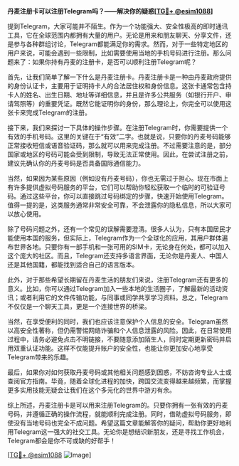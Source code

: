 **丹麦注册卡可以注册Telegram吗？——解决你的疑惑[[TG💪+ @esim1088](https://t.me/s/esim1088)]**

提到Telegram，大家可能并不陌生。作为一个功能强大、安全性极高的即时通讯工具，它在全球范围内都拥有大量的用户。无论是用来和朋友聊天、分享文件，还是参与各种群组讨论，Telegram都能满足你的需求。然而，对于一些特定地区的用户来说，可能会遇到一些限制，比如需要使用当地的手机号码进行注册。那么问题来了：如果你持有丹麦的注册卡，是否可以顺利注册Telegram呢？

首先，让我们简单了解一下什么是丹麦注册卡。丹麦注册卡是一种由丹麦政府提供的身份认证卡，主要用于证明持卡人的合法居住权和身份信息。这张卡通常包含持卡人的姓名、出生日期、地址等详细信息，并且是许多公共服务（如银行开户、申请驾照等）的重要凭证。既然它能证明你的身份，那么理论上，你完全可以使用这张卡来完成Telegram的注册。

接下来，我们来探讨一下具体的操作步骤。在注册Telegram时，你需要提供一个有效的手机号码。这里的关键在于“有效”二字。也就是说，只要你的丹麦号码能够正常接收短信或语音验证码，那么就可以用来完成注册。不过需要注意的是，部分国家或地区的号码可能会受到限制，导致无法正常使用。因此，在尝试注册之前，建议先确认你的丹麦号码是否具备国际通信能力。

当然，如果因为某些原因（例如没有丹麦号码），你也无需过于担心。现在市面上有许多提供虚拟号码服务的平台，它们可以帮助你轻松获取一个临时的可验证号码。通过这些平台，你可以直接跳过号码绑定的步骤，快速开始使用Telegram。值得一提的是，这类服务通常非常安全可靠，不会泄露你的隐私信息，所以大家可以放心使用。

除了号码问题之外，还有一个常见的误解需要澄清。很多人认为，只有本国居民才能使用本国的服务，但实际上，Telegram作为一个全球化的应用，其用户群体遍布世界各地。只要你有一部手机和一张可用的SIM卡，无论身在何处，都可以加入这个庞大的社区。而且，Telegram还支持多语言界面，无论你是丹麦人、中国人还是其他国籍，都能找到适合自己的语言版本。

此外，对于那些希望长期留在丹麦生活的朋友们来说，注册Telegram还有更多的意义。比如，你可以通过Telegram加入一些本地的生活圈子，了解最新的活动资讯；或者利用它的文件传输功能，与同事或同学共享学习资料。总之，Telegram不仅仅是一个聊天工具，更是一个连接世界的桥梁。

当然，在享受便利的同时，我们也应该注意保护个人信息的安全。Telegram虽然以高安全性著称，但仍需警惕网络诈骗和个人信息泄露的风险。因此，在日常使用过程中，请务必避免点击不明链接，不要随意添加陌生人，同时定期更新密码并启用双重认证功能。这样不仅能提升账户的安全性，也能让你更加安心地享受Telegram带来的乐趣。

最后，如果你对如何获取丹麦号码或其他相关问题感到困惑，不妨咨询专业人士或查阅官方指南。毕竟，随着全球化进程的加快，跨国交流变得越来越频繁，而掌握更多实用技能无疑会让我们在这个多元化的世界中游刃有余。

综上所述，丹麦注册卡是可以用来注册Telegram的。只要你拥有一张有效的丹麦号码，并遵循正确的操作流程，就能顺利完成注册。同时，借助虚拟号码服务，即使没有当地号码也完全不成问题。希望这篇文章能解答你的疑问，帮助你更好地利用Telegram这一强大的社交工具。无论你是想结识新朋友，还是寻找工作机会，Telegram都会是你不可或缺的好帮手！

[[TG💪+ @esim1088](https://t.me/s/esim1088) ![Image](https://i.postimg.cc/4NQfJmqS/Snipaste-2025-05-13-00-14-12.png)]